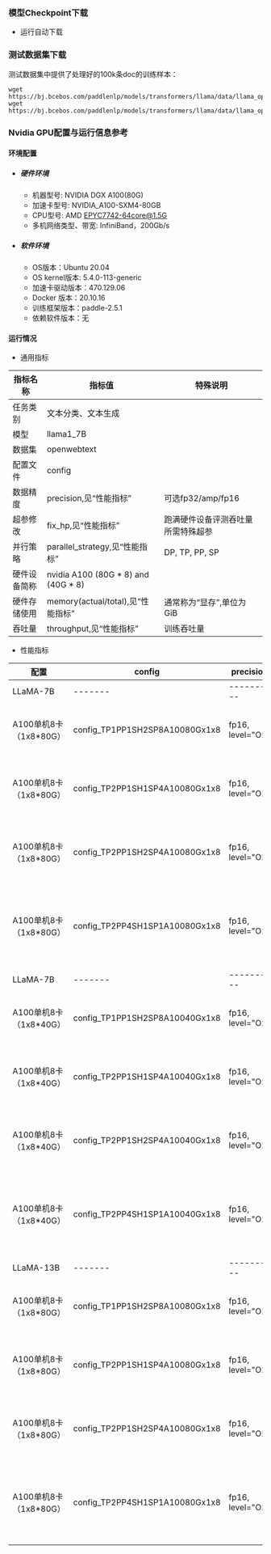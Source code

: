 ### 模型Checkpoint下载
* 运行自动下载


### 测试数据集下载
测试数据集中提供了处理好的100k条doc的训练样本：
```
wget https://bj.bcebos.com/paddlenlp/models/transformers/llama/data/llama_openwebtext_100k_ids.npy
wget https://bj.bcebos.com/paddlenlp/models/transformers/llama/data/llama_openwebtext_100k_idx.npz
```

### Nvidia GPU配置与运行信息参考
#### 环境配置
- ##### 硬件环境
    - 机器型号: NVIDIA DGX A100(80G) 
    - 加速卡型号: NVIDIA_A100-SXM4-80GB
    - CPU型号: AMD EPYC7742-64core@1.5G
    - 多机网络类型、带宽: InfiniBand，200Gb/s
- ##### 软件环境
   - OS版本：Ubuntu 20.04
   - OS kernel版本: 5.4.0-113-generic     
   -  加速卡驱动版本：470.129.06
   - Docker 版本：20.10.16
   - 训练框架版本：paddle-2.5.1
   - 依赖软件版本：无

#### 运行情况

* 通用指标

| 指标名称       | 指标值                         | 特殊说明                                    |
| -------------- | ------------------------------ | ------------------------------------------- |
| 任务类别       | 文本分类、文本生成             |                                             |
| 模型           | llama1_7B                    |                                             |
| 数据集         | openwebtext              |                                             |
| 配置文件       | config                    |                                             |
| 数据精度       | precision,见“性能指标”         | 可选fp32/amp/fp16                           |
| 超参修改       | fix_hp,见“性能指标”            | 跑满硬件设备评测吞吐量所需特殊超参          |
| 并行策略       | parallel_strategy,见“性能指标” | DP, TP, PP, SP          |
| 硬件设备简称   | nvidia A100 (80G * 8) and (40G * 8) |                                             |
| 硬件存储使用   | memory(actual/total),见“性能指标” | 通常称为“显存”,单位为GiB                    |
| 吞吐量       | throughput,见“性能指标”           | 训练吞吐量 |

* 性能指标

| 配置     | config | precision | fix_hp | parallel_strategy | throughput   | memory  |
| ------- | ------- | --------- | ------ | ---------------- | ------------ | ------ |
| LLaMA-7B | ------- | --------- | ------ | ---------------- | ------------ | ------ | 
| A100单机8卡（1x8*80G）  | config_TP1PP1SH2SP8A10080Gx1x8 | fp16, level="O2" | per_device_bs=4, accumulate=64, (global bs = 4M tokens) | flash_attention=True, recompute=False, use_fused_rms_norm=True, sharding="stage2", sharding_degree=8 |   16.67 * 2048 / 8 = 4267 tokens/s   |  70.09 * 8 GB  |
| A100单机8卡（1x8*80G）  | config_TP2PP1SH1SP4A10080Gx1x8 | fp16, level="O2" | per_device_bs=4, accumulate=128, (global bs = 4M tokens) | flash_attention=True, recompute=False, use_fused_rms_norm=True, sharding="stage1", sharding_degree=4, tensor_parallel_degree=2 |   15.19 * 2048 / 8 = 3888 tokens/s   |  58.73 * 8 GB  |   
| A100单机8卡（1x8*80G）  | config_TP2PP1SH2SP4A10080Gx1x8 | fp16, level="O2" | per_device_bs=4, accumulate=128, (global bs = 4M tokens) | flash_attention=True, recompute=False, use_fused_rms_norm=True, sharding="stage2", sharding_degree=4, tensor_parallel_degree=2 |   14.26 * 2048 / 8 = 3650 tokens/s   |  54.01 * 8 GB  |   
| A100单机8卡（1x8*80G）  | config_TP2PP4SH1SP1A10080Gx1x8 | fp16, level="O2" | per_device_bs=4, accumulate=512, (global bs = 4M tokens) | flash_attention=True, recompute=False, use_fused_rms_norm=True, sharding="stage2", sharding_degree=4, tensor_parallel_degree=2 |  14.54 * 2048 / 8 = 3722 tokens/s   |  46.80\*2 + 38.93\*2 + 31.74\*2 + 26.92\*2 GB  |   
| LLaMA-7B | ------- | --------- | ------ | ---------------- | ------------ | ------ | 
| A100单机8卡（1x8*40G）  | config_TP1PP1SH2SP8A10040Gx1x8 | fp16, level="O2" | per_device_bs=2, accumulate=128, (global bs = 2M tokens) | flash_attention=True, recompute=True, use_fused_rms_norm=False, sharding="stage2", sharding_degree=8 |   10.72 * 2048 / 8 = 2744 tokens/s   |  33.55 * 8 GB  |
| A100单机8卡（1x8*40G）  | config_TP2PP1SH1SP4A10040Gx1x8 | fp16, level="O2" | per_device_bs=2, accumulate=256, (global bs = 2M tokens) | flash_attention=True, recompute=True, use_fused_rms_norm=False, sharding="stage1", sharding_degree=4, tensor_parallel_degree=2 |   8.45 * 2048 / 8 = 2163 tokens/s   |  28.4 * 8 GB  |   
| A100单机8卡（1x8*40G）  | config_TP2PP1SH2SP4A10040Gx1x8 | fp16, level="O2" | per_device_bs=2, accumulate=256, (global bs = 2M tokens) | flash_attention=True, recompute=True, use_fused_rms_norm=False, sharding="stage2", sharding_degree=4, tensor_parallel_degree=2 |   8.44 * 2048 / 8 = 2160 tokens/s   |  25.8 * 8 GB  |   
| A100单机8卡（1x8*40G）  | config_TP2PP4SH1SP1A10040Gx1x8 | fp16, level="O2" | per_device_bs=2, accumulate=1024, (global bs = 2M tokens) | flash_attention=True, recompute=True, use_fused_rms_norm=False, sharding="stage2", sharding_degree=4, tensor_parallel_degree=2 |  8.72 * 2048 / 8 = 2232 tokens/s   |  20.41\*2 + 19.80\*2 + 19.41\*2 + 20.12\*2 GB  |  
| LLaMA-13B | ------- | --------- | ------ | ---------------- | ------------ | ------ | 
| A100单机8卡（1x8*80G）  | config_TP1PP1SH2SP8A10080Gx1x8 | fp16, level="O2" | per_device_bs=2, accumulate=128, (global bs = 2M tokens) | flash_attention=True, recompute=True, use_fused_rms_norm=True, sharding="stage2", sharding_degree=8 |   10.72 * 2048 / 8 = 2744 tokens/s   |  33.55 * 8 GB  |
| A100单机8卡（1x8*80G）  | config_TP2PP1SH1SP4A10080Gx1x8 | fp16, level="O2" | per_device_bs=1, accumulate=512, (global bs = 2M tokens) | flash_attention=True, recompute=True, use_fused_rms_norm=True, sharding="stage1", sharding_degree=4, tensor_parallel_degree=2 |   8.45 * 2048 / 8 = 2163 tokens/s   |  28.4 * 8 GB  |   
| A100单机8卡（1x8*80G）  | config_TP2PP1SH2SP4A10080Gx1x8 | fp16, level="O2" | per_device_bs=1, accumulate=512, (global bs = 2M tokens) | flash_attention=True, recompute=True, use_fused_rms_norm=True, sharding="stage2", sharding_degree=4, tensor_parallel_degree=2 |   8.44 * 2048 / 8 = 2160 tokens/s   |  25.8 * 8 GB  |   
| A100单机8卡（1x8*80G）  | config_TP2PP4SH1SP1A10080Gx1x8 | fp16, level="O2" | per_device_bs=2, accumulate=1024, (global bs = 2M tokens) | flash_attention=True, recompute=True, use_fused_rms_norm=True, sharding="stage2", sharding_degree=4, tensor_parallel_degree=2 |  8.72 * 2048 / 8 = 2232 tokens/s   |  20.41\*2 + 19.80\*2 + 19.41\*2 + 20.12\*2 GB  |  
